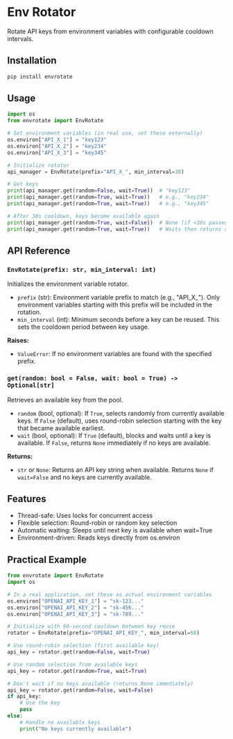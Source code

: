 # Env Rotator

Rotate API keys from environment variables with configurable cooldown intervals.

## Installation
```bash
pip install envrotate
```

## Usage
```python
import os
from envrotate import EnvRotate

# Set environment variables (in real use, set these externally)
os.environ["API_X_1"] = "key123"
os.environ["API_X_2"] = "key234"
os.environ["API_X_3"] = "key345"

# Initialize rotator
api_manager = EnvRotate(prefix="API_X_", min_interval=30)

# Get keys
print(api_manager.get(random=False, wait=True))  # "key123"
print(api_manager.get(random=True, wait=True))   # e.g., "key234"
print(api_manager.get(random=True, wait=True))   # e.g., "key345"

# After 30s cooldown, keys become available again
print(api_manager.get(random=True, wait=False))  # None (if <30s passed)
print(api_manager.get(random=True, wait=True))   # Waits then returns available key
```

## API Reference

### `EnvRotate(prefix: str, min_interval: int)`

Initializes the environment variable rotator.

- `prefix` (str): Environment variable prefix to match (e.g., "API_X_"). Only environment variables starting with this prefix will be included in the rotation.
- `min_interval` (int): Minimum seconds before a key can be reused. This sets the cooldown period between key usage.

**Raises:**
- `ValueError`: If no environment variables are found with the specified prefix.

### `get(random: bool = False, wait: bool = True) -> Optional[str]`

Retrieves an available key from the pool.

- `random` (bool, optional): If `True`, selects randomly from currently available keys. If `False` (default), uses round-robin selection starting with the key that became available earliest.
- `wait` (bool, optional): If `True` (default), blocks and waits until a key is available. If `False`, returns `None` immediately if no keys are available.

**Returns:**
- `str` or `None`: Returns an API key string when available. Returns `None` if `wait=False` and no keys are currently available.

## Features
- Thread-safe: Uses locks for concurrent access
- Flexible selection: Round-robin or random key selection
- Automatic waiting: Sleeps until next key is available when wait=True
- Environment-driven: Reads keys directly from os.environ

## Practical Example

```python
from envrotate import EnvRotate
import os

# In a real application, set these as actual environment variables
os.environ["OPENAI_API_KEY_1"] = "sk-123..."
os.environ["OPENAI_API_KEY_2"] = "sk-456..."
os.environ["OPENAI_API_KEY_3"] = "sk-789..."

# Initialize with 60-second cooldown between key reuse
rotator = EnvRotate(prefix="OPENAI_API_KEY_", min_interval=60)

# Use round-robin selection (first available key)
api_key = rotator.get(random=False, wait=True)

# Use random selection from available keys
api_key = rotator.get(random=True, wait=True)

# Don't wait if no keys available (returns None immediately)
api_key = rotator.get(random=False, wait=False)
if api_key:
    # Use the key
    pass
else:
    # Handle no available keys
    print("No keys currently available")
```